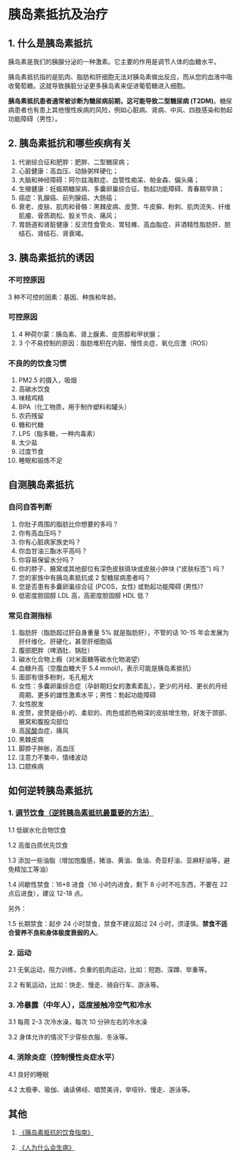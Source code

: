 # 胰岛素抵抗及治疗

## 1. 什么是胰岛素抵抗

胰岛素是我们的胰腺分泌的一种激素。它主要的作用是调节人体的血糖水平。

胰岛素抵抗指的是肌肉、脂肪和肝细胞无法对胰岛素做出反应，而从您的血液中吸收葡萄糖。这就导致胰脏分泌更多胰岛素来促进葡萄糖进入细胞。

**胰岛素抵抗患者通常被诊断为糖尿病前期，这可能导致二型糖尿病 (T2DM)**。糖尿病患者也有患上其他慢性疾病的风险，例如心脏病、肾病、中风、四肢感染和勃起功能障碍（男性）。

## 2. 胰岛素抵抗和哪些疾病有关

1. 代谢综合征和肥胖：肥胖、二型糖尿病；
2. 心脏健康：高血压、动脉粥样硬化；
3. 大脑和神经障碍：阿尔兹海默症、血管性痴呆、帕金森、偏头痛；
4. 生殖健康：妊娠期糖尿病、多囊卵巢综合征、勃起功能障碍、青春期早熟；
5. 癌症：乳腺癌、前列腺癌、大肠癌；
6. 衰老、皮肤、肌肉和骨骼：黑棘皮病、皮赘、牛皮癣、粉刺、肌肉流失、纤维肌瘤、骨质疏松、股关节炎、痛风；
7. 胃肠道和肾脏健康：反流性食管炎、胃轻瘫、高血脂症、非酒精性脂肪肝、胆结石、肾结石、肾衰竭。

## 3. 胰岛素抵抗的诱因

### 不可控原因

3 种不可控的因素：基因、种族和年龄。

### 可控原因

1. 4 种荷尔蒙：胰岛素、肾上腺素、皮质醇和甲状腺；
2. 3 个不易控制的原因：脂肪堆积在内脏、慢性炎症、氧化应激（ROS）

### 不良的的饮食习惯

1. PM2.5 的摄入，吸烟
2. 高碳水饮食
3. 味精鸡精
4. BPA（化工物质，用于制作塑料和罐头）
5. 农药残留
6. 糖和代糖
7. LPS（脂多糖，一种内毒素）
8. 太少盐
9. 过度节食
10. 睡眠和锻炼不足

## 自测胰岛素抵抗

### 自问自答判断

1. 你肚子周围的脂肪比你想要的多吗？
2. 你有高血压吗？
3. 你有心脏病家族史吗？
4. 你血甘油三酯水平高吗？
5. 你容易保留水分吗？
6. 你的脖子、腋窝或其他部位有深色皮肤斑块或皮肤小肿块 (“皮肤标签”) 吗？
7. 您的家族中有胰岛素抵抗或 2 型糖尿病患者吗？
8. 您是否患有多囊卵巢综合征 (PCOS，女性) 或勃起功能障碍 (男性)?
9. 低密度胆固醇 LDL 高，高密度胆固醇 HDL 低？

### 常见自测指标

1. 脂肪肝（脂肪超过肝自身重量 5% 就是脂肪肝），不管的话 10-15 年会发展为肝纤维化、肝硬化，甚至肝细胞癌
2. 腹部肥胖（啤酒肚、锅肚）
3. 碳水化合物上瘾（对米面糖等碳水化物渴望）
4. 血糖升高（空腹血糖大于 5.4 mmol/l，表示可能是胰岛素抵抗）
5. 面部有很多粉刺，毛孔粗大
6. 女性：多囊卵巢综合症（孕龄期妇女的激素紊乱），更少的月经、更长的月经周期、更多的雄性激素水平；男性：勃起功能障碍
7. 女性脱发
8. 皮赘，皮赘是细小的、柔软的、肉色或颜色稍深的皮肤增生物，好发于颈部、腋窝和腹股沟部位
9. 高[尿酸](/血检-常见十种血检.md#11-血尿酸检查)血症，痛风
10. 黑棘皮病
11. 脚脖子肿胀，高血压
12. 注意力不集中，情绪波动
13. 口腔疾病

## 如何逆转胰岛素抵抗

### 1. [调节饮食（**逆转胰岛素抵抗最重要的方法**）](/常识-胰岛素抵抗食物指南.md)

1.1 低碳水化合物饮食

1.2 高蛋白质优先饮食

1.3 添加一些油脂（增加饱腹感，猪油、黄油、鱼油、奇亚籽油、亚麻籽油等，避免精加工等油）

1.4 间歇性禁食：16+8 进食（16 小时内进食，剩下 8 小时不吃东西，不要在 22 点后进食），建议 12-18 点。

另外：

1.5 长期禁食：起步 24 小时禁食，禁食不建议超过 24 小时，须谨慎。**禁食不适合营养不良和身体极度衰弱的人**。

### 2. 运动

2.1 无氧运动，阻力训练，负重的肌肉运动，比如：短跑、深蹲、举重等。

2.2 有氧运动，比如：快走、慢走、骑自行车、游泳等。

### 3. 冷暴露（中年人），适度接触冷空气和冷水

3.1 每周 2-3 次冷水澡，每次 10 分钟左右的冷水澡

3.2 身体允许的情况下少穿些衣服、冬泳等。

### 4. 消除炎症（控制慢性炎症水平）

4.1 良好的睡眠

4.2 太极拳、瑜伽、诵读佛经、唱赞美诗，举哑铃、慢走、游泳等。

## 其他

1. [《胰岛素抵抗的饮食指南》](/胰岛素抵抗-胰岛素抵抗的饮食指南.pdf)

2. [《人为什么会生病》](/文献资料/人为什么会生病/《人为什么会生病》本杰明·比克曼.pdf)
